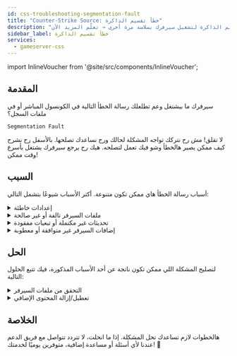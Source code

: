 ```yaml
---
id: css-troubleshooting-segmentation-fault
title: "Counter-Strike Source: خطأ تقسيم الذاكرة"
description: "اكتشف كيف تحدد وتصلح أخطاء تقسيم الذاكرة لتشغيل سيرفرك بسلاسة مرة أخرى → تعلّم المزيد الآن"
sidebar_label: خطأ تقسيم الذاكرة
services:
  - gameserver-css
---
```


import InlineVoucher from '@site/src/components/InlineVoucher';

## المقدمة

سيرفرك ما بيشتغل وعم تطلعلك رسالة الخطأ التالية في الكونسول المباشر أو في ملفات السجل؟

```
Segmentation Fault
```

لا تقلق! مش رح نتركك تواجه المشكلة لحالك ورح نساعدك تصلحها. بالأسفل رح نشرح كيف ممكن يصير هالخطأ وشو فيك تعمل لتصلحه. هيك رح يرجع سيرفرك يشتغل بأسرع وقت ممكن!



<InlineVoucher />



## السبب

أسباب رسالة الخطأ هاي ممكن تكون متنوعة. أكتر الأسباب شيوعًا بتشمل التالي:

<details>
  <summary>إعدادات خاطئة</summary>

ملف الإعدادات إذا ما كان مضبوط أو مكتمل بشكل صحيح ممكن يخلي السيرفر يحاول يوصل لقيم أو مناطق ذاكرة غير صالحة عند التشغيل أو أثناء العمل.

هالشي ممكن يصير خصوصًا إذا، مثلاً، المسافات البادئة أو تعيين القيم ما تم بشكل صحيح. ونتيجةً لهالشي ممكن يصير تعطل أو سلوك غير متوقع (مثل خطأ تقسيم الذاكرة).

</details>

<details>
  <summary>ملفات السيرفر تالفة أو غير صالحة</summary>

  بسبب نقل ملفات خاطئ، تغييرات يدوية، أو تثبيتات معطوبة، ممكن ملفات السيرفر الأساسية تتلف. هالشي ممكن يسبب سلوك غير متوقع أو تعطل حرج مثل خطأ تقسيم الذاكرة عند التحميل أو التنفيذ.

</details>

<details>
  <summary>تحديثات غير مكتملة أو تبعيات مفقودة</summary>

  إذا تحديث السيرفر ما اكتمل بالكامل أو في تبعيات أو موديولات ناقصة، ممكن تظهر أخطاء عند التشغيل أو أثناء العمل.

</details>

<details>
  <summary>إضافات السيرفر غير متوافقة أو معطوبة</summary>

  الإضافات مثل SourceMod/Metamod أو البلجنز اللي مش متوافقة مع نسخة السيرفر المستخدمة أو مبرمجة بشكل خاطئ ممكن تأثر مباشرة على وصول السيرفر للذاكرة وتتسبب بمشاكل.

</details>



## الحل

لتصليح المشكلة اللي ممكن تكون ناتجة عن أحد الأسباب المذكورة، فيك تتبع الحلول التالية: 

<details>
  <summary>التحقق من ملفات السيرفر</summary>

لتجنب الأخطاء الناتجة عن ملفات اللعبة التالفة أو الناقصة، يُنصح باستخدام خاصية **التحقق من ملفات Steam** في **لوحة المعلومات** الخاصة بسيرفر الألعاب.

![img](https://screensaver01.zap-hosting.com/index.php/s/yMPajGpaXcMK3wR/preview)

  السيرفر رح يتم فحصه تلقائيًا عبر SteamCMD والملفات الناقصة أو المعطوبة رح تنستبدل بالنسخة الأصلية. العملية مؤتمتة بالكامل وبتضمن تطابق ملفات السيرفر مع نسخة Steam الحالية.

</details>

<details>
  <summary>تعطيل/إزالة المحتوى الإضافي</summary>

إذا ضفت محتوى إضافي مثل Sourcemod/Metamod والبلجنز على سيرفر الألعاب، من الأفضل تعطلهم أو تشيلهم مؤقتًا على الأقل.

هالخطوة بتساعدك تتأكد إذا كانت المشاكل ناتجة عن المحتوى الإضافي. بعد التحديثات، غالبًا بتصير مشاكل مع هالإضافات لأنها ممكن تكون ما بتتوافق مع نسخة السيرفر الجديدة أو ما صارت متوافقة بعد.

</details>

## الخلاصة

هالخطوات لازم تساعدك تحل المشكلة. إذا ما انحلت، لا تتردد تتواصل مع فريق الدعم عندنا لأي أسئلة أو مساعدة إضافية، متوفرين يوميًا لخدمتك! 🙂

<InlineVoucher />